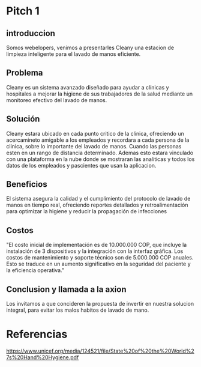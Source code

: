 # Pitch 1 
## introduccion 
Somos webelopers, venimos a presentarles Cleany una estacion de limpieza inteligente para el lavado de manos eficiente.

## Problema
Cleany es un sistema avanzado diseñado para ayudar a clínicas y hospitales a mejorar la higiene de sus trabajadores de la salud mediante un monitoreo efectivo del lavado de manos. 

## Solución 
Cleany estara ubicado en cada punto critico de la clinica, ofreciendo un acercamineto amigable a los empleados y recordara a cada persona de la clinica, sobre lo importante del lavado de manos. Cuando las personas esten en un rango de distancia determinado. Ademas esto estara vinculado con una plataforma en la nube donde se mostraran las analiticas y todos los datos de los empleados y pascientes que usan la aplicacion. 

## Beneficios
El sistema asegura la calidad y el cumplimiento del protocolo de lavado de manos en tiempo real, ofreciendo reportes detallados y retroalimentación para optimizar la higiene y reducir la propagación de infecciones 

## Costos

"El costo inicial de implementación es de 10.000.000 COP, que incluye la instalación de 3 dispositivos y la integración con la interfaz gráfica. Los costos de mantenimiento y soporte técnico son de 5.000.000 COP anuales. Esto se traduce en un aumento significativo en la seguridad del paciente y la eficiencia operativa."

## Conclusion y llamada a la axion
Los invitamos a que concideren la propuesta de invertir en nuestra solucion integral, para evitar los malos habitos de lavado de mano. 



# Referencias

https://www.unicef.org/media/124521/file/State%20of%20the%20World%27s%20Hand%20Hygiene.pdf